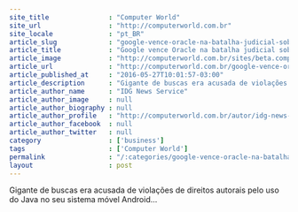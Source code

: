 ```yaml
---
site_title               : "Computer World"
site_url                 : "http://computerworld.com.br"
site_locale              : "pt_BR"
article_slug             : "google-vence-oracle-na-batalha-judicial-sobre-uso-de-java-no-android"
article_title            : "Google vence Oracle na batalha judicial sobre uso de Java no Android"
article_image            : "http://computerworld.com.br/sites/beta.computerworld.com.br/files/news_articles/google_android.jpg"
article_url              : "http://computerworld.com.br/google-vence-oracle-na-batalha-judicial-sobre-uso-de-java-no-android"
article_published_at     : "2016-05-27T10:01:57-03:00"
article_description      : "Gigante de buscas era acusada de violações de direitos autorais pelo uso do Java no seu sistema móvel Android..."
article_author_name      : "IDG News Service"
article_author_image     : null
article_author_biography : null
article_author_profile   : "http://computerworld.com.br/autor/idg-news-services"
article_author_facebook  : null
article_author_twitter   : null
category                 : ['business']
tags                     : ['Computer World']
permalink                : "/:categories/google-vence-oracle-na-batalha-judicial-sobre-uso-de-java-no-android/"
layout                   : post
---
```


Gigante de buscas era acusada de violações de direitos autorais pelo uso do Java no seu sistema móvel Android...
